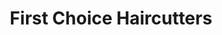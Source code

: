 ---
title: "First Choice Haircutters"
url: /alliston/first-choice-haircutters/
shop: hairdresser
---